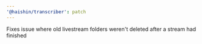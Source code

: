 ```yaml
---
'@haishin/transcriber': patch
---
```


Fixes issue where old livestream folders weren't deleted after a stream had finished
